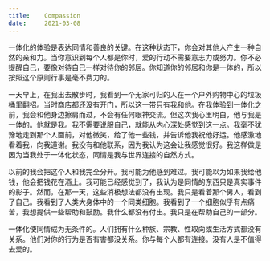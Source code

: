 ```yaml
---
title:    Compassion
date:     2021-03-08
---
```


一体化的体验是表达同情和善良的关键。在这种状态下，你会对其他人产生一种自然的亲和力。当你意识到每个人都是你时，爱的行动不需要意志力或努力。你不必提醒自己，要像对待自己一样对待你的邻居。你知道你的邻居和你是一体的，所以按照这个原则行事是毫不费力的。

一天早上，在我出去散步时，我看到一个无家可归的人在一个户外购物中心的垃圾桶里翻招。当时商店都还没有开门，所以这一带只有我和他。在我体验到一体化之前，我会和他身边擦肩而过，不会有任何眼神交流。但这次我心里明白，他与我是一体的。他就是我。我不需要说服自己，就能从内心深处感觉到这一点。我毫不犹豫地走到那个人面前，对他微笑，给了他一些钱，并告诉他我祝他好运。他感激地看着我，向我道谢。我没有和他联系，因为我认为这会让我感觉很好。我这样做是因为当我处于一体化状态，同情是我与世界连接的自然方式。

以前的我会把这个人和我完全分开。我可能为他感到难过。我可能以为如果我给他钱，他会把钱花在酒上。我可能已经感觉到了，我认为是同情的东西只是真实事件的影子。然而，在那一天，这些消极想法都没有出现。我只是看着那个男人，看到了自己。我看到了人类大身体中的一个同类细胞。我看到了一个细胞似乎有点痛苦，我想提供一些帮助和鼓励。我什么都没有付出。我只是在帮助自己的一部分。

一体化使同情成为无条件的。人们拥有什么种族、宗教、性取向或生活方式都没有关系。他们对你的行为是否有害都没关系。你与每个人都有连接。没有人是不值得去爱的。